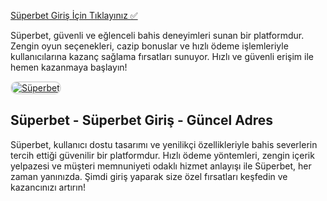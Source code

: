 <a href="https://cutt.ly/SuperLink">Süperbet Giriş İçin Tıklayınız ✅</a>

<p>Süperbet, güvenli ve eğlenceli bahis deneyimleri sunan bir platformdur. Zengin oyun seçenekleri, cazip bonuslar ve hızlı ödeme işlemleriyle kullanıcılarına kazanç sağlama fırsatları sunuyor. Hızlı ve güvenli erişim ile hemen kazanmaya başlayın!</p>

<a href="https://cutt.ly/SuperLink" title="Süperbet">
  <img src="https://i.ibb.co/Yg0xjbh/1200x675-cmsv2-49e7de5a-6e02-5a3d-ac2c-f0ca0ac7cbea-8804826.webp" alt="Süperbet" style="max-width: 100%; border: 2px solid #ddd; border-radius: 10px;">
</a>

<h2>Süperbet - Süperbet Giriş - Güncel Adres</h2>

<p>Süperbet, kullanıcı dostu tasarımı ve yenilikçi özellikleriyle bahis severlerin tercih ettiği güvenilir bir platformdur. Hızlı ödeme yöntemleri, zengin içerik yelpazesi ve müşteri memnuniyeti odaklı hizmet anlayışı ile Süperbet, her zaman yanınızda. Şimdi giriş yaparak size özel fırsatları keşfedin ve kazancınızı artırın!</p>

